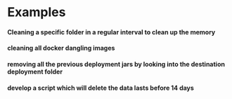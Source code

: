 
# Examples

#### Cleaning a specific folder in a regular interval to clean up the memory

#### cleaning all docker dangling images

#### removing all the previous deployment jars by looking into the destination deployment folder

#### develop a script which will delete the data lasts before 14 days
